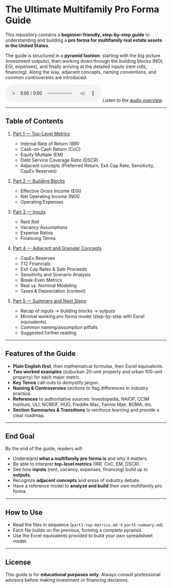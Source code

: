 # The Ultimate Multifamily Pro Forma Guide

This repository contains a **beginner-friendly, step-by-step guide** to understanding and building a **pro forma for multifamily real estate assets in the United States**.  

The guide is structured in a **pyramid fashion**: starting with the big picture (investment outputs), then working down through the building blocks (NOI, EGI, expenses), and finally arriving at the detailed inputs (rent rolls, financing). Along the way, adjacent concepts, naming conventions, and common controversies are introduced.  

<audio controls src="multifamily-pro-forma-guide.m4a"></audio>
Listen to the [audio overview](multifamily-pro-forma-guide.m4a).

---

## Table of Contents

1. [Part 1 — Top-Level Metrics](part1-top-metrics.md)  
   - Internal Rate of Return (IRR)  
   - Cash-on-Cash Return (CoC)  
   - Equity Multiple (EM)  
   - Debt Service Coverage Ratio (DSCR)  
   - Adjacent concepts (Preferred Return, Exit Cap Rate, Sensitivity, CapEx Reserves)  

2. [Part 2 — Building Blocks](part2-building-blocks.md)  
   - Effective Gross Income (EGI)  
   - Net Operating Income (NOI)  
   - Operating Expenses  

3. [Part 3 — Inputs](part3-inputs.md)  
   - Rent Roll  
   - Vacancy Assumptions  
   - Expense Ratios  
   - Financing Terms  

4. [Part 4 — Adjacent and Granular Concepts](part4-adjacent.md)  
   - CapEx Reserves  
   - T12 Financials  
   - Exit Cap Rates & Sale Proceeds  
   - Sensitivity and Scenario Analysis  
   - Break-Even Metrics  
   - Real vs. Nominal Modeling  
   - Taxes & Depreciation (context)  

5. [Part 5 — Summary and Next Steps](part5-summary.md)  
   - Recap of inputs → building blocks → outputs  
   - Minimal working pro forma model (step-by-step with Excel equivalents)  
   - Common naming/assumption pitfalls  
   - Suggested further reading  

---

## Features of the Guide

- **Plain English first**, then mathematical formulas, then Excel equivalents.  
- **Two worked examples** (suburban 20-unit property and urban 100-unit property) for each major metric.  
- **Key Terms** call-outs to demystify jargon.  
- **Naming & Controversies** sections to flag differences in industry practice.  
- **References** to authoritative sources: Investopedia, NAIOP, CCIM Institute, ULI, NCREIF, HUD, Freddie Mac, Fannie Mae, BOMA, etc.  
- **Section Summaries & Transitions** to reinforce learning and provide a clear roadmap.  

---

## End Goal

By the end of the guide, readers will:  

- Understand **what a multifamily pro forma is** and why it matters.  
- Be able to interpret **top-level metrics** (IRR, CoC, EM, DSCR).  
- See how **inputs** (rent, vacancy, expenses, financing) build up to **outputs**.  
- Recognize **adjacent concepts** and areas of industry debate.  
- Have a reference model to **analyze and build** their own multifamily pro forma.  

---

## How to Use

- Read the files in sequence (`part1-top-metrics.md` → `part5-summary.md`).  
- Each file builds on the previous, forming a complete pyramid.  
- Use the Excel equivalents provided to build your own spreadsheet model.  

---

## License

This guide is for **educational purposes only**. Always consult professional advisors before making investment or financing decisions.  
